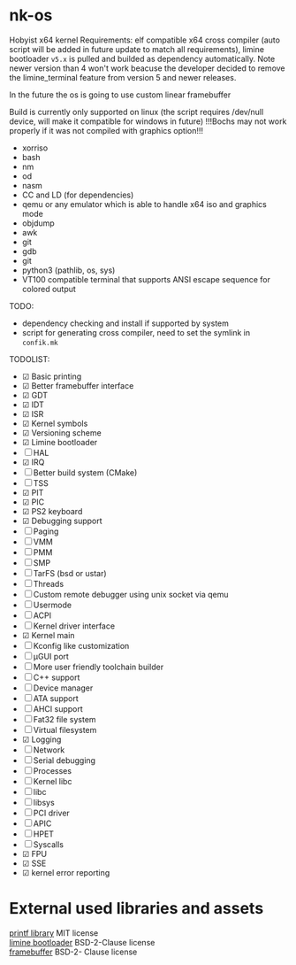 # nk-os
Hobyist x64 kernel
Requirements: elf compatible x64 cross compiler (auto script will be added in future update to match all requirements),
limine bootloader `v5.x` is pulled and builded as dependency automatically. Note newer version than 4 won't work beacuse the developer
decided to remove the limine_terminal feature from version 5 and newer releases. 

In the future the os is going to use custom linear framebuffer

Build is currently only supported on linux (the script requires /dev/null device, will make it compatible for windows in future)
!!!Bochs may not work properly if it was not compiled with graphics option!!!
- xorriso
- bash
- nm
- od
- nasm
- CC and LD (for dependencies)
- qemu or any emulator which is able to handle x64 iso and graphics mode
- objdump
- awk
- git
- gdb
- git
- python3 (pathlib, os, sys)
- VT100 compatible terminal that supports ANSI escape sequence for colored output

TODO: 
- dependency checking and install if supported by system
- script for generating cross compiler, need to set the symlink in `confik.mk`

TODOLIST: 
- &#9745; Basic printing
- &#9745; Better framebuffer interface
- &#9745; GDT
- &#9745; IDT
- &#9745; ISR
- &#9745; Kernel symbols
- &#9745; Versioning scheme
- &#9745; Limine bootloader
- &#9744; HAL
- &#9745; IRQ
- &#9744; Better build system (CMake)
- &#9744; TSS
- &#9745; PIT
- &#9745; PIC
- &#9745; PS2 keyboard
- &#9745; Debugging support
- &#9744; Paging
- &#9744; VMM
- &#9744; PMM
- &#9744; SMP
- &#9744; TarFS (bsd or ustar)
- &#9744; Threads
- &#9744; Custom remote debugger using unix socket via qemu
- &#9744; Usermode
- &#9744; ACPI
- &#9744; Kernel driver interface
- &#9745; Kernel main
- &#9744; Kconfig like customization
- &#9744; µGUI port
- &#9744; More user friendly toolchain builder
- &#9744; C++ support
- &#9744; Device manager
- &#9744; ATA support
- &#9744; AHCI support
- &#9744; Fat32 file system
- &#9744; Virtual filesystem
- &#9745; Logging
- &#9744; Network
- &#9744; Serial debugging
- &#9744; Processes
- &#9744; Kernel libc
- &#9744; libc
- &#9744; libsys
- &#9744; PCI driver
- &#9744; APIC
- &#9744; HPET
- &#9744; Syscalls
- &#9745; FPU
- &#9745; SSE
- &#9745; kernel error reporting


# External used libraries and assets
[printf library](https://github.com/mpaland/printf/tree/master) MIT license \
[limine bootloader](https://github.com/limine-bootloader/limine) BSD-2-Clause license \
[framebuffer](https://github.com/mintsuki/flanterm) BSD-2- Clause license
